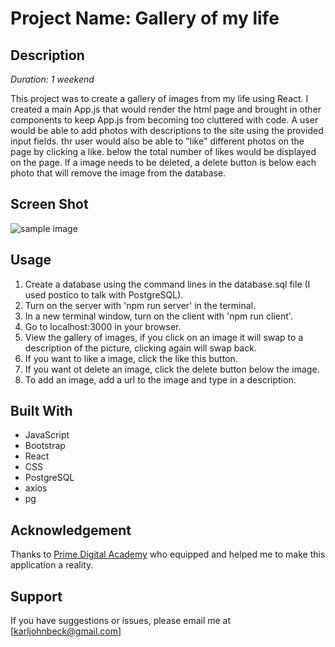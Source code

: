 
# Project Name: Gallery of my life

## Description

_Duration: 1 weekend_

This project was to create a gallery of images from my life using React. I created a main App.js that would render the html page and brought in other components to keep App.js from becoming too cluttered with code. A user would be able to add photos with descriptions to the site using the provided input fields. thr user would also be able to "like" different photos on the page by clicking a like. below the total number of likes would be displayed on the page. If a image needs to be deleted, a delete button is below each photo that will remove the image from the database. 

## Screen Shot

![sample image]('/public/images/sample.png')

## Usage


1. Create a database using the command lines in the database.sql file (I used postico to talk with PostgreSQL).
2. Turn on the server with 'npm run server' in the terminal.
3. In a new terminal window, turn on the client with 'npm run client'.
4. Go to localhost:3000 in your browser.
5. View the gallery of images, if you click on an image it will swap to a description of the picture, clicking again will swap back.
6. If you want to like a image, click the like this button.
7. If you want ot delete an image, click the delete button below the image. 
8. To add an image, add a url to the image and type in a description.




## Built With

- JavaScript
- Bootstrap
- React
- CSS
- PostgreSQL
- axios
- pg



## Acknowledgement
Thanks to [Prime Digital Academy](www.primeacademy.io) who equipped and helped me to make this application a reality.

## Support
If you have suggestions or issues, please email me at [karljohnbeck@gmail.com]
